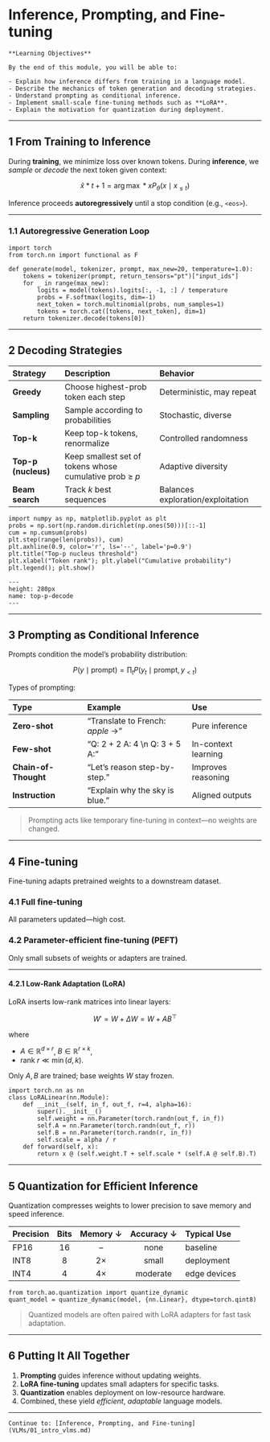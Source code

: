 # Inference, Prompting, and Fine-tuning

```{note}
**Learning Objectives**

By the end of this module, you will be able to:

- Explain how inference differs from training in a language model.  
- Describe the mechanics of token generation and decoding strategies.  
- Understand prompting as conditional inference.  
- Implement small-scale fine-tuning methods such as **LoRA**.  
- Explain the motivation for quantization during deployment.
```

---

## 1 From Training to Inference

During **training**, we minimize loss over known tokens.
During **inference**, we *sample* or *decode* the next token given context:

$$
\hat{x}*{t+1} = \arg\max*{x} P_\theta(x \mid x_{\le t})
$$

Inference proceeds **autoregressively** until a stop condition (e.g., `<eos>`).

---

### 1.1 Autoregressive Generation Loop

```{code-cell} python
import torch
from torch.nn import functional as F

def generate(model, tokenizer, prompt, max_new=20, temperature=1.0):
    tokens = tokenizer(prompt, return_tensors="pt")["input_ids"]
    for _ in range(max_new):
        logits = model(tokens).logits[:, -1, :] / temperature
        probs = F.softmax(logits, dim=-1)
        next_token = torch.multinomial(probs, num_samples=1)
        tokens = torch.cat([tokens, next_token], dim=1)
    return tokenizer.decode(tokens[0])
```

---

## 2 Decoding Strategies

| Strategy            | Description                                             | Behavior                          |
| :------------------ | :------------------------------------------------------ | :-------------------------------- |
| **Greedy**          | Choose highest-prob token each step                     | Deterministic, may repeat         |
| **Sampling**        | Sample according to probabilities                       | Stochastic, diverse               |
| **Top-k**           | Keep top-k tokens, renormalize                          | Controlled randomness             |
| **Top-p (nucleus)** | Keep smallest set of tokens whose cumulative prob ≥ *p* | Adaptive diversity                |
| **Beam search**     | Track *k* best sequences                                | Balances exploration/exploitation |

```{code-cell} python
import numpy as np, matplotlib.pyplot as plt
probs = np.sort(np.random.dirichlet(np.ones(50)))[::-1]
cum = np.cumsum(probs)
plt.step(range(len(probs)), cum)
plt.axhline(0.9, color='r', ls='--', label='p=0.9')
plt.title("Top-p nucleus threshold")
plt.xlabel("Token rank"); plt.ylabel("Cumulative probability")
plt.legend(); plt.show()
```

```{figure} ../images/mod4_top-p.png
---
height: 280px
name: top-p-decode
---
```

---

## 3 Prompting as Conditional Inference

Prompts condition the model’s probability distribution:

$$
P(y \mid \text{prompt}) =
\prod_{t} P(y_t \mid \text{prompt}, y_{<t})
$$

Types of prompting:

| Type                 | Example                          | Use                 |
| :------------------- | :------------------------------- | :------------------ |
| **Zero-shot**        | “Translate to French: *apple* →” | Pure inference      |
| **Few-shot**         | “Q: 2 + 2 A: 4 \n Q: 3 + 5 A:”   | In-context learning |
| **Chain-of-Thought** | “Let’s reason step-by-step.”     | Improves reasoning  |
| **Instruction**      | “Explain why the sky is blue.”   | Aligned outputs     |

> Prompting acts like temporary fine-tuning in context—no weights are changed.

---

## 4 Fine-tuning

Fine-tuning adapts pretrained weights to a downstream dataset.

### 4.1 Full fine-tuning

All parameters updated—high cost.

### 4.2 Parameter-efficient fine-tuning (PEFT)

Only small subsets of weights or adapters are trained.

---

#### 4.2.1 Low-Rank Adaptation (LoRA)

LoRA inserts low-rank matrices into linear layers:

$$
W\prime = W + \Delta W = W + A B^\top
$$

where

* $A \in \mathbb{R}^{d \times r}$, $B \in \mathbb{R}^{r \times k}$,
* rank $r \ll \min(d,k)$.

Only $A,B$ are trained; base weights $W$ stay frozen.

```{code-cell} python
import torch.nn as nn
class LoRALinear(nn.Module):
    def __init__(self, in_f, out_f, r=4, alpha=16):
        super().__init__()
        self.weight = nn.Parameter(torch.randn(out_f, in_f))
        self.A = nn.Parameter(torch.randn(out_f, r))
        self.B = nn.Parameter(torch.randn(r, in_f))
        self.scale = alpha / r
    def forward(self, x):
        return x @ (self.weight.T + self.scale * (self.A @ self.B).T)
```

---

## 5 Quantization for Efficient Inference

Quantization compresses weights to lower precision to save memory and speed inference.

| Precision | Bits | Memory ↓ | Accuracy ↓ | Typical Use  |
| :-------- | :--: | :------: | :--------: | :----------- |
| FP16      |  16  |     –    |    none    | baseline     |
| INT8      |   8  |    2×    |    small   | deployment   |
| INT4      |   4  |    4×    |  moderate  | edge devices |

```{code-cell} python
from torch.ao.quantization import quantize_dynamic
quant_model = quantize_dynamic(model, {nn.Linear}, dtype=torch.qint8)
```

> Quantized models are often paired with LoRA adapters for fast task adaptation.

---

## 6 Putting It All Together

1. **Prompting** guides inference without updating weights.
2. **LoRA fine-tuning** updates small adapters for specific tasks.
3. **Quantization** enables deployment on low-resource hardware.
4. Combined, these yield *efficient*, *adaptable* language models.

---

```{admonition} Next Module
Continue to: [Inference, Prompting, and Fine-tuning](VLMs/01_intro_vlms.md)
```

